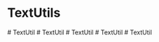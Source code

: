 # TextUtils
 
#   T e x t U t i l  
 #   T e x t U t i l  
 #   T e x t U t i l  
 #   T e x t U t i l  
 #   T e x t U t i l  
 